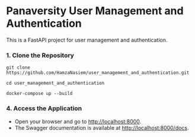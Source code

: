 # Panaversity User Management and Authentication
This is a FastAPI project for user management and authentication.
### 1. Clone the Repository

```
git clone https://github.com/HamzaNasiem/user_management_and_authentication.git
```
```
cd user_management_and_authentication
```

```
docker-compose up --build
```
### 4. Access the Application
 * Open your browser and go to [http://localhost:8000](http://localhost:8000).
 * The Swagger documentation is available at [http://localhost:8000/docs](http://localhost:8000/docs).
